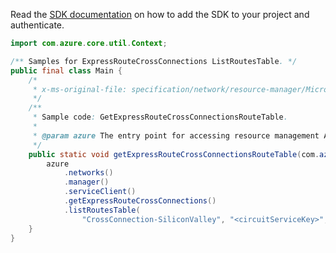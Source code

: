 Read the [SDK documentation](https://github.com/Azure/azure-sdk-for-java/blob/azure-resourcemanager_2.11.0/sdk/resourcemanager/azure-resourcemanager/README.md) on how to add the SDK to your project and authenticate.

```java
import com.azure.core.util.Context;

/** Samples for ExpressRouteCrossConnections ListRoutesTable. */
public final class Main {
    /*
     * x-ms-original-file: specification/network/resource-manager/Microsoft.Network/stable/2021-05-01/examples/ExpressRouteCrossConnectionsRouteTable.json
     */
    /**
     * Sample code: GetExpressRouteCrossConnectionsRouteTable.
     *
     * @param azure The entry point for accessing resource management APIs in Azure.
     */
    public static void getExpressRouteCrossConnectionsRouteTable(com.azure.resourcemanager.AzureResourceManager azure) {
        azure
            .networks()
            .manager()
            .serviceClient()
            .getExpressRouteCrossConnections()
            .listRoutesTable(
                "CrossConnection-SiliconValley", "<circuitServiceKey>", "AzurePrivatePeering", "primary", Context.NONE);
    }
}
```

